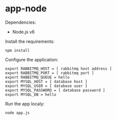 # app-node

Dependencies:

* Node.js v6

Install the requirements:

```
npm install
```

Configure the application:

```
export RABBITMQ_HOST = [ rabbitmq host address ]
export RABBITMQ_PORT = [ rabbitmq port ]
export RABBITMQ_QUEUE = hello
export MYSQL_HOST = [ database host ]
export MYSQL_USER = [ database user ]
export MYSQL_PASSWORD = [ database password ]
export MYSQL_DB = hello
```

Run the app localy:

```
node app.js
```
